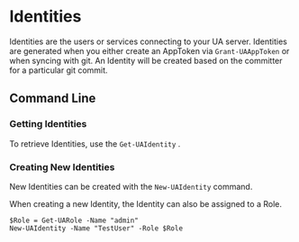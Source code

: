 # Identities

Identities are the users or services connecting to your UA server. Identities are generated when you either create an AppToken via `Grant-UAAppToken` or when syncing with git. An Identity will be created based on the committer for a particular git commit.

## Command Line

### Getting Identities

To retrieve Identities, use the `Get-UAIdentity` .

### Creating New Identities

New Identities can be created with the `New-UAIdentity` command.

When creating a new Identity, the Identity can also be assigned to a Role.

```text
$Role = Get-UARole -Name "admin"
New-UAIdentity -Name "TestUser" -Role $Role
```

